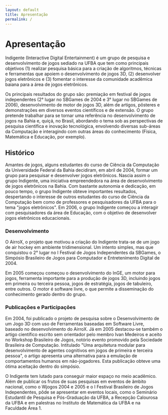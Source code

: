 ```yaml
---
layout: default
title: Apresentação
permalink: /
---
```


# Apresentação

Indigente (Interactive Digital Entertainment) é um grupo de pesquisa e desenvolvimento de jogos sediado na UFBA que tem como principais objetivos (1) realizar pesquisa básica para a criação de algoritmos, técnicas e ferramentas que apoiem o desenvolvimento de jogos 3D, (2) desenvolver jogos eletrônicos e (3) fomentar o interesse da comunidade acadêmica baiana para a área de jogos eletrônicos.

Os principais resultados do grupo são: premiação em festival de jogos independentes (2° lugar no SBGames de 2004 e 3° lugar no SBGames de 2006), desenvolvimento de motor de jogos 3D, além de artigos, pôsteres e demonstrações em diversos eventos científicos e de extensão. O grupo pretende trabalhar para se tornar uma referência no desenvolvimento de jogos na Bahia e, quiçá, no Brasil, abordando o tema sob as perspectivas de pesquisa científica e inovação tecnológica, envolvendo diversas sub-áreas da Computação e interagindo com outras áreas do conhecimento (Física, Matemática e Educação, por exemplo).

## Histórico

Amantes de jogos, alguns estudantes do curso de Ciência da Computação da Universidade Federal da Bahia decidiram, em abril de 2004, formar um grupo para pesquisar e desenvolver jogos eletrônicos. Nascia assim o grupo Indigente, uma iniciativa empreendedora na área de desenvolvimento de jogos eletrônicos na Bahia. Com bastante autonomia e dedicação, em pouco tempo, o grupo Indigente obteve importantes resultados, despertando o interesse de outros estudantes do curso de Ciência da Computação bem como de professores e pesquisadores da UFBA para o tema "jogos eletrônicos". Em 2006, o grupo Indigente começou a interagir com pesquisadores da área de Educação, com o objetivo de desenvolver jogos eletrônicos educacionais.

### Desenvolvimento

O AirroX, o projeto que motivou a criação do Indigente trata-se de um jogo de air hockey em ambiente tridimensional. Um intento simples, mas que conquistou o 2° lugar no I Festival de Jogos Independentes da SBGames, o Simpósio Brasileiro de Jogos para Computador e Entretenimento Digital de 2004.

Em 2005 começou começou o desenvolvimento do InGE, um motor para jogos, ferramenta importante para a produção de jogos 3D, incluindo jogos em primeira ou terceira pessoa, jogos de estratégia, jogos de tabuleiro, entre outros. O motor é software livre, o que permite a disseminação do conhecimento gerado dentro do grupo.

### Publicações e Participações

Em 2004, foi publicado o projeto de pesquisa sobre o Desenvolvimento de um Jogo 3D com uso de Ferramentas baseadas em Software Livre, baseado no desenvolvimento do AirroX. Já em 2005 destacou-se também o artigo científico escrito sem orientador pelo membro Ivan Medeiros e aceito no Workshop Brasileiro de Jogos, notório evento promovido pela Sociedade Brasileira de Computação. Intitulado "Uma arquitetura modular para desenvolvimento de agentes cognitivos em jogos de primeira e terceira pessoa", o artigo apresenta uma alternativa para a emulação de comportamentos humanos em não-jogadores. Esta publicação obteve uma ótima aceitação dentro do simpósio.

O Indigente tem lutado para conseguir maior espaço no meio acadêmico. Além de publicar os frutos de suas pesquisas em eventos de âmbito nacional, como o Wjogos 2004 e 2005 e o I Festival Brasileiro de Jogos Independentes, pôde se apresentar em eventos locais, como o Seminário Estudantil de Pesquisa e Pós-Graduação da UFBA, a Recepção Calourosa da UFBA e em palestras no Instituto de Matemática da UFBA e na Faculdade Área 1.